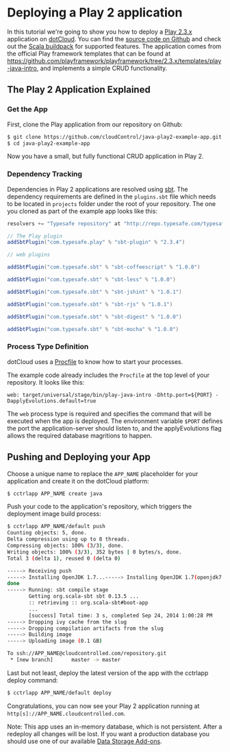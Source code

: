# Deploying a Play 2 application

In this tutorial we're going to show you how to deploy a [Play 2.3.x] application on
[dotCloud]. You can find the [source code on Github](https://github.com/cloudControl/java-play2-example-app)
and check out the [Scala buildpack] for supported features. The application
comes from the official Play framework templates that can be found at
https://github.com/playframework/playframework/tree/2.3.x/templates/play-java-intro,
and implements a simple CRUD functionality.

## The Play 2 Application Explained
### Get the App
First, clone the Play application from our repository on Github:

~~~bash
$ git clone https://github.com/cloudControl/java-play2-example-app.git
$ cd java-play2-example-app
~~~

Now you have a small, but fully functional CRUD application in Play 2.

### Dependency Tracking
Dependencies in Play 2 applications are resolved using [sbt]. The dependency
requirements are defined in the `plugins.sbt` file which needs to be located in
`projects` folder under the root of your repository. The one you cloned as part of the example app
looks like this:
~~~scala
resolvers += "Typesafe repository" at "http://repo.typesafe.com/typesafe/releases/"

// The Play plugin
addSbtPlugin("com.typesafe.play" % "sbt-plugin" % "2.3.4")

// web plugins

addSbtPlugin("com.typesafe.sbt" % "sbt-coffeescript" % "1.0.0")

addSbtPlugin("com.typesafe.sbt" % "sbt-less" % "1.0.0")

addSbtPlugin("com.typesafe.sbt" % "sbt-jshint" % "1.0.1")

addSbtPlugin("com.typesafe.sbt" % "sbt-rjs" % "1.0.1")

addSbtPlugin("com.typesafe.sbt" % "sbt-digest" % "1.0.0")

addSbtPlugin("com.typesafe.sbt" % "sbt-mocha" % "1.0.0")
~~~


### Process Type Definition
dotCloud uses a [Procfile] to know how to start your processes.

The example code already includes the `Procfile` at the top level of your
repository. It looks like this:
~~~
web: target/universal/stage/bin/play-java-intro -Dhttp.port=${PORT} -DapplyEvolutions.default=true
~~~

The `web` process type is required and specifies the command that will be
executed when the app is deployed. The environment variable `$PORT` defines the
port the application-server should listen to, and the applyEvolutions flag allows
the required database magritions to happen.

## Pushing and Deploying your App
Choose a unique name to replace the `APP_NAME` placeholder for your application
and create it on the dotCloud platform:

~~~bash
$ cctrlapp APP_NAME create java
~~~

Push your code to the application's repository, which triggers the deployment image build process:

~~~bash
$ cctrlapp APP_NAME/default push
Counting objects: 5, done.
Delta compression using up to 8 threads.
Compressing objects: 100% (3/3), done.
Writing objects: 100% (3/3), 352 bytes | 0 bytes/s, done.
Total 3 (delta 1), reused 0 (delta 0)

-----> Receiving push
-----> Installing OpenJDK 1.7...-----> Installing OpenJDK 1.7(openjdk7.jdk7u60-b03.tar.gz)... done
done
-----> Running: sbt compile stage
       Getting org.scala-sbt sbt 0.13.5 ...
       :: retrieving :: org.scala-sbt#boot-app
       ...
       [success] Total time: 3 s, completed Sep 24, 2014 1:00:28 PM
-----> Dropping ivy cache from the slug
-----> Dropping compilation artifacts from the slug
-----> Building image
-----> Uploading image (0.1 GB)

To ssh://APP_NAME@cloudcontrolled.com/repository.git
 * [new branch]      master -> master
~~~

Last but not least, deploy the latest version of the app with the cctrlapp deploy command:

~~~bash
$ cctrlapp APP_NAME/default deploy
~~~

Congratulations, you can now see your Play 2 application running at `http[s]://APP_NAME.cloudcontrolled.com`.

Note: This app uses an in-memory database, which is not persistent. After a
redeploy all changes will be lost. If you want a production database you should
use one of our available [Data Storage Add-ons].

[Play 2.3.x]: https://www.playframework.com/documentation/2.3.x/Home
[dotCloud]: https://www.cloudcontrol.com/
[Scala buildpack]: https://github.com/cloudControl/buildpack-scala
[dotCloud-command-line-client]: https://www.cloudcontrol.com/dev-center/Platform%20Documentation#command-line-client-web-console-and-api
[Git client]: http://git-scm.com/
[Procfile]: https://www.cloudcontrol.com/dev-center/Platform%20Documentation#buildpacks-and-the-procfile
[sbt]: http://www.scala-sbt.org/
[Data Storage Add-ons]: https://www.cloudcontrol.com/add-ons?c=1
